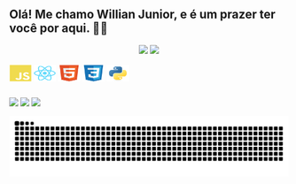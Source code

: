 ## Olá! Me chamo Willian Junior, e é um prazer ter você por aqui. 🙋‍♂️
<div align="center" style="display: inline_flex" >
  <a src="https://github.com/willian9jr">
  <img height="170em" src="https://github-readme-stats.vercel.app/api?username=willian9jr&show_icons=true&theme=tokyonight&include_all_commits=true&count_private=true">
  <img height="170em" src="https://github-readme-stats.vercel.app/api/top-langs/?username=willian9jr&layout=compact&langs_count=7&theme=tokyonight"></a>
</div>
<div style="display: inline_block"><br>
  <img align="center" alt="Js" height="30" width="40" src="https://raw.githubusercontent.com/devicons/devicon/master/icons/javascript/javascript-plain.svg">
  <img align="center" alt="React" height="30" width="40" src="https://raw.githubusercontent.com/devicons/devicon/master/icons/react/react-original.svg">
  <img align="center" alt="HTML" height="30" width="40" src="https://raw.githubusercontent.com/devicons/devicon/master/icons/html5/html5-original.svg">
  <img align="center" alt="CSS" height="30" width="40" src="https://raw.githubusercontent.com/devicons/devicon/master/icons/css3/css3-original.svg">
  <img align="center" alt="Python" height="30" width="40" src="https://raw.githubusercontent.com/devicons/devicon/master/icons/python/python-original.svg">
</div>
  
  ##
 
<div>
  <a href="https://www.instagram.com/_jrwill" target="_blank"><img src="https://img.shields.io/badge/-Instagram-%23E4405F?style=for-the-badge&logo=instagram&logoColor=white" target="_blank"></a>
  <a href="mailto:willian9jr@hotmail.com"><img src="https://img.shields.io/badge/Microsoft_Outlook-0078D4?style=for-the-badge&logo=microsoft-outlook&logoColor=white" target="_blank"></a>
  <a href="https://www.linkedin.com/in/willian-junior/" target="_blank"><img src="https://img.shields.io/badge/-LinkedIn-%230077B5?style=for-the-badge&logo=linkedin&logoColor=white" target="_blank"></a> 
 
  ![Snake animation](https://github.com/willian9jr/willian9jr/blob/output/github-contribution-grid-snake.svg)
 
</div>
